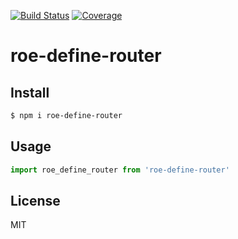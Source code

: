 [![Build Status](https://travis-ci.org/kaelzhang/roe-define-router.svg?branch=master)](https://travis-ci.org/kaelzhang/roe-define-router)
[![Coverage](https://codecov.io/gh/kaelzhang/roe-define-router/branch/master/graph/badge.svg)](https://codecov.io/gh/kaelzhang/roe-define-router)
<!-- optional appveyor tst
[![Windows Build Status](https://ci.appveyor.com/api/projects/status/github/kaelzhang/roe-define-router?branch=master&svg=true)](https://ci.appveyor.com/project/kaelzhang/roe-define-router)
-->
<!-- optional npm version
[![NPM version](https://badge.fury.io/js/roe-define-router.svg)](http://badge.fury.io/js/roe-define-router)
-->
<!-- optional npm downloads
[![npm module downloads per month](http://img.shields.io/npm/dm/roe-define-router.svg)](https://www.npmjs.org/package/roe-define-router)
-->
<!-- optional dependency status
[![Dependency Status](https://david-dm.org/kaelzhang/roe-define-router.svg)](https://david-dm.org/kaelzhang/roe-define-router)
-->

# roe-define-router

<!-- description -->

## Install

```sh
$ npm i roe-define-router
```

## Usage

```js
import roe_define_router from 'roe-define-router'
```

## License

MIT
